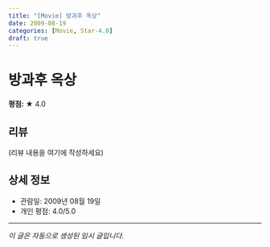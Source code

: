 ```yaml
---
title: "[Movie] 방과후 옥상"
date: 2009-08-19
categories: [Movie, Star-4.0]
draft: true
---
```


# 방과후 옥상

**평점:** ★ 4.0

## 리뷰

(리뷰 내용을 여기에 작성하세요)

## 상세 정보

- 관람일: 2009년 08월 19일
- 개인 평점: 4.0/5.0

---

*이 글은 자동으로 생성된 임시 글입니다.*
